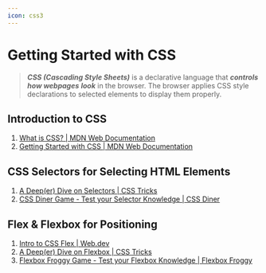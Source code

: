 ```yaml
---
icon: css3
---
```


# Getting Started with CSS

> _**CSS (Cascading Style Sheets)**_ is a declarative language that _**controls how webpages**_ _**look**_ in the browser. The browser applies CSS style declarations to selected elements to display them properly.

## Introduction to CSS

1. [What is CSS?  |  MDN Web Documentation](https://developer.mozilla.org/en-US/docs/Glossary/CSS)
2. [Getting Started with CSS  |  MDN Web Documentation](https://developer.mozilla.org/en-US/docs/Learn/CSS/First_steps/Getting_started)

## CSS Selectors for Selecting HTML Elements

1. [A Deep(er) Dive on Selectors  |  CSS Tricks](https://css-tricks.com/css-selectors/)
2. [CSS Diner Game - Test your Selector Knowledge  |  CSS Diner](https://flukeout.github.io/)

## Flex & Flexbox for Positioning

1. [Intro to CSS Flex  |  Web.dev](https://web.dev/learn/css/flexbox)
2. [A Deep(er) Dive on Flexbox  |  CSS Tricks](https://css-tricks.com/snippets/css/a-guide-to-flexbox/)
3. [Flexbox Froggy Game - Test your Flexbox Knowledge  |  Flexbox Froggy](https://flexboxfroggy.com/)

##







